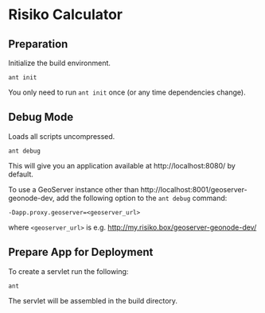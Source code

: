 # Risiko Calculator

## Preparation

Initialize the build environment.

    ant init

You only need to run `ant init` once (or any time dependencies change).

## Debug Mode

Loads all scripts uncompressed.

    ant debug

This will give you an application available at http://localhost:8080/ by
default.

To use a GeoServer instance other than
http://localhost:8001/geoserver-geonode-dev, add the following option to the
`ant debug` command:

    -Dapp.proxy.geoserver=<geoserver_url>

where `<geoserver_url>` is e.g.
http://my.risiko.box/geoserver-geonode-dev/

## Prepare App for Deployment

To create a servlet run the following:

    ant

The servlet will be assembled in the build directory.
